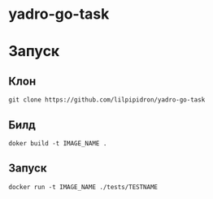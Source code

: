 # yadro-go-task

# Запуск

## Клон
```
git clone https://github.com/lilpipidron/yadro-go-task
```
## Билд
```
doker build -t IMAGE_NAME .
```
## Запуск
```
docker run -t IMAGE_NAME ./tests/TESTNAME
```
